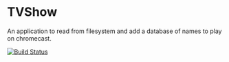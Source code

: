 # TVShow
An application to read from filesystem and add a database of names to play on chromecast.

[![Build Status](https://travis-ci.org/pmcilwaine/tvshow.svg?branch=master)](https://travis-ci.org/pmcilwaine/tvshow)
